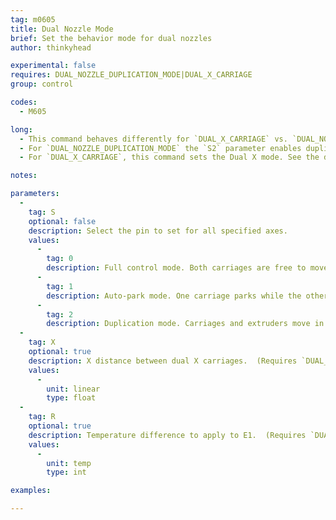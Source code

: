 ```yaml
---
tag: m0605
title: Dual Nozzle Mode
brief: Set the behavior mode for dual nozzles
author: thinkyhead

experimental: false
requires: DUAL_NOZZLE_DUPLICATION_MODE|DUAL_X_CARRIAGE
group: control

codes:
  - M605

long:
  - This command behaves differently for `DUAL_X_CARRIAGE` vs. `DUAL_NOZZLE_DUPLICATION_MODE`
  - For `DUAL_NOZZLE_DUPLICATION_MODE` the `S2` parameter enables duplication mode. Any other value disables it.
  - For `DUAL_X_CARRIAGE`, this command sets the Dual X mode. See the description of `S` below.

notes:

parameters:
  -
    tag: S
    optional: false
    description: Select the pin to set for all specified axes.
    values:
      -
        tag: 0
        description: Full control mode. Both carriages are free to move, constrained by safe distance. (Requires `DUAL_X_CARRIAGE`)
      -
        tag: 1
        description: Auto-park mode. One carriage parks while the other moves. (Requires `DUAL_X_CARRIAGE`)
      -
        tag: 2
        description: Duplication mode. Carriages and extruders move in unison.
  -
    tag: X
    optional: true
    description: X distance between dual X carriages.  (Requires `DUAL_X_CARRIAGE`)
    values:
      -
        unit: linear
        type: float
  -
    tag: R
    optional: true
    description: Temperature difference to apply to E1.  (Requires `DUAL_X_CARRIAGE`)
    values:
      -
        unit: temp
        type: int

examples:

---
```


